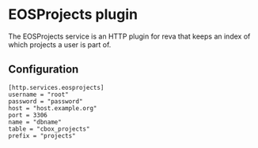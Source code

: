 # EOSProjects plugin

The EOSProjects service is an HTTP plugin for reva that keeps an index of which projects a user is part of.

## Configuration

```
[http.services.eosprojects]
username = "root"
password = "password"
host = "host.example.org"
port = 3306
name = "dbname"
table = "cbox_projects"
prefix = "projects"
```
